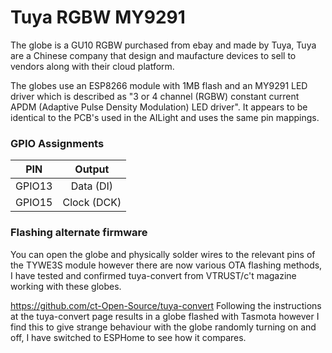 Tuya RGBW MY9291
==================================
The globe is a GU10 RGBW purchased from ebay and made by Tuya, Tuya are a Chinese company that design and maufacture devices to sell to vendors along with their cloud platform.

The globes use an ESP8266 module with 1MB flash and an MY9291 LED driver which is described as "3 or 4 channel (RGBW) constant current APDM (Adaptive Pulse Density Modulation) LED driver". It appears to be identical to the PCB's used in the AILight and uses the same pin mappings.

### GPIO Assignments
| PIN | Output |
| - |:-:|
| GPIO13 | Data (DI) |
| GPIO15 | Clock (DCK) |

### Flashing alternate firmware
You can open the globe and physically solder wires to the relevant pins of the TYWE3S module however there are now various OTA flashing methods, I have tested and confirmed tuya-convert from VTRUST/c't magazine working with these globes.

https://github.com/ct-Open-Source/tuya-convert
Following the instructions at the tuya-convert page results in a globe flashed with Tasmota however I find this to give strange behaviour with the globe randomly turning on and off, I have switched to ESPHome to see how it compares.
